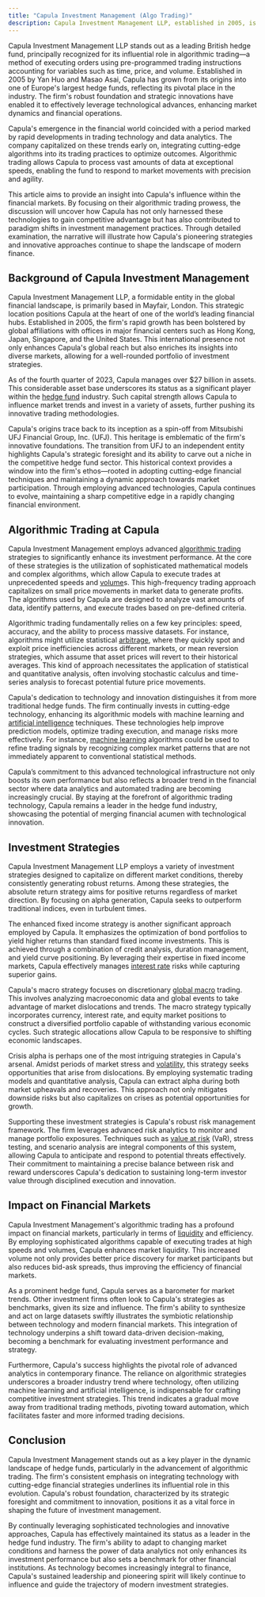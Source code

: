 ```yaml
---
title: "Capula Investment Management (Algo Trading)"
description: Capula Investment Management LLP, established in 2005, is a leading British hedge fund known for its expertise in algorithmic trading. With a strategic presence across major financial hubs globally, Capula manages over $27 billion in assets, reflecting its significant influence in the industry. The firm utilizes advanced algorithms and machine learning to optimize trading performance, exemplifying innovation in financial technology. Capula's diverse investment strategies, including absolute return and macro strategies, and its commitment to cutting-edge technology, position it as a pioneer, shaping modern finance and enhancing market dynamics through increased liquidity and efficiency.
---
```






Capula Investment Management LLP stands out as a leading British hedge fund, principally recognized for its influential role in algorithmic trading—a method of executing orders using pre-programmed trading instructions accounting for variables such as time, price, and volume. Established in 2005 by Yan Huo and Masao Asai, Capula has grown from its origins into one of Europe's largest hedge funds, reflecting its pivotal place in the industry. The firm's robust foundation and strategic innovations have enabled it to effectively leverage technological advances, enhancing market dynamics and financial operations.

Capula's emergence in the financial world coincided with a period marked by rapid developments in trading technology and data analytics. The company capitalized on these trends early on, integrating cutting-edge algorithms into its trading practices to optimize outcomes. Algorithmic trading allows Capula to process vast amounts of data at exceptional speeds, enabling the fund to respond to market movements with precision and agility.

This article aims to provide an insight into Capula's influence within the financial markets. By focusing on their algorithmic trading prowess, the discussion will uncover how Capula has not only harnessed these technologies to gain competitive advantage but has also contributed to paradigm shifts in investment management practices. Through detailed examination, the narrative will illustrate how Capula's pioneering strategies and innovative approaches continue to shape the landscape of modern finance.


## Background of Capula Investment Management

Capula Investment Management LLP, a formidable entity in the global financial landscape, is primarily based in Mayfair, London. This strategic location positions Capula at the heart of one of the world’s leading financial hubs. Established in 2005, the firm's rapid growth has been bolstered by global affiliations with offices in major financial centers such as Hong Kong, Japan, Singapore, and the United States. This international presence not only enhances Capula's global reach but also enriches its insights into diverse markets, allowing for a well-rounded portfolio of investment strategies.

As of the fourth quarter of 2023, Capula manages over $27 billion in assets. This considerable asset base underscores its status as a significant player within the [hedge fund](/wiki/hedge-fund-trading-strategies) industry. Such capital strength allows Capula to influence market trends and invest in a variety of assets, further pushing its innovative trading methodologies.

Capula's origins trace back to its inception as a spin-off from Mitsubishi UFJ Financial Group, Inc. (UFJ). This heritage is emblematic of the firm's innovative foundations. The transition from UFJ to an independent entity highlights Capula's strategic foresight and its ability to carve out a niche in the competitive hedge fund sector. This historical context provides a window into the firm's ethos—rooted in adopting cutting-edge financial techniques and maintaining a dynamic approach towards market participation. Through employing advanced technologies, Capula continues to evolve, maintaining a sharp competitive edge in a rapidly changing financial environment.


## Algorithmic Trading at Capula

Capula Investment Management employs advanced [algorithmic trading](/wiki/algorithmic-trading) strategies to significantly enhance its investment performance. At the core of these strategies is the utilization of sophisticated mathematical models and complex algorithms, which allow Capula to execute trades at unprecedented speeds and [volume](/wiki/volume-trading-strategy)s. This high-frequency trading approach capitalizes on small price movements in market data to generate profits. The algorithms used by Capula are designed to analyze vast amounts of data, identify patterns, and execute trades based on pre-defined criteria.

Algorithmic trading fundamentally relies on a few key principles: speed, accuracy, and the ability to process massive datasets. For instance, algorithms might utilize statistical [arbitrage](/wiki/arbitrage), where they quickly spot and exploit price inefficiencies across different markets, or mean reversion strategies, which assume that asset prices will revert to their historical averages. This kind of approach necessitates the application of statistical and quantitative analysis, often involving stochastic calculus and time-series analysis to forecast potential future price movements.

Capula's dedication to technology and innovation distinguishes it from more traditional hedge funds. The firm continually invests in cutting-edge technology, enhancing its algorithmic models with machine learning and [artificial intelligence](/wiki/ai-artificial-intelligence) techniques. These technologies help improve prediction models, optimize trading execution, and manage risks more effectively. For instance, [machine learning](/wiki/machine-learning) algorithms could be used to refine trading signals by recognizing complex market patterns that are not immediately apparent to conventional statistical methods.

Capula’s commitment to this advanced technological infrastructure not only boosts its own performance but also reflects a broader trend in the financial sector where data analytics and automated trading are becoming increasingly crucial. By staying at the forefront of algorithmic trading technology, Capula remains a leader in the hedge fund industry, showcasing the potential of merging financial acumen with technological innovation.


## Investment Strategies

Capula Investment Management LLP employs a variety of investment strategies designed to capitalize on different market conditions, thereby consistently generating robust returns. Among these strategies, the absolute return strategy aims for positive returns regardless of market direction. By focusing on alpha generation, Capula seeks to outperform traditional indices, even in turbulent times.

The enhanced fixed income strategy is another significant approach employed by Capula. It emphasizes the optimization of bond portfolios to yield higher returns than standard fixed income investments. This is achieved through a combination of credit analysis, duration management, and yield curve positioning. By leveraging their expertise in fixed income markets, Capula effectively manages [interest rate](/wiki/interest-rate-trading-strategies) risks while capturing superior gains.

Capula's macro strategy focuses on discretionary [global macro](/wiki/global-macro-strategy) trading. This involves analyzing macroeconomic data and global events to take advantage of market dislocations and trends. The macro strategy typically incorporates currency, interest rate, and equity market positions to construct a diversified portfolio capable of withstanding various economic cycles. Such strategic allocations allow Capula to be responsive to shifting economic landscapes.

Crisis alpha is perhaps one of the most intriguing strategies in Capula's arsenal. Amidst periods of market stress and [volatility](/wiki/volatility-trading-strategies), this strategy seeks opportunities that arise from dislocations. By employing systematic trading models and quantitative analysis, Capula can extract alpha during both market upheavals and recoveries. This approach not only mitigates downside risks but also capitalizes on crises as potential opportunities for growth.

Supporting these investment strategies is Capula's robust risk management framework. The firm leverages advanced risk analytics to monitor and manage portfolio exposures. Techniques such as [value at risk](/wiki/var-value-at-risk) (VaR), stress testing, and scenario analysis are integral components of this system, allowing Capula to anticipate and respond to potential threats effectively. Their commitment to maintaining a precise balance between risk and reward underscores Capula's dedication to sustaining long-term investor value through disciplined execution and innovation.


## Impact on Financial Markets

Capula Investment Management's algorithmic trading has a profound impact on financial markets, particularly in terms of [liquidity](/wiki/liquidity-risk-premium) and efficiency. By employing sophisticated algorithms capable of executing trades at high speeds and volumes, Capula enhances market liquidity. This increased volume not only provides better price discovery for market participants but also reduces bid-ask spreads, thus improving the efficiency of financial markets. 

As a prominent hedge fund, Capula serves as a barometer for market trends. Other investment firms often look to Capula's strategies as benchmarks, given its size and influence. The firm's ability to synthesize and act on large datasets swiftly illustrates the symbiotic relationship between technology and modern financial markets. This integration of technology underpins a shift toward data-driven decision-making, becoming a benchmark for evaluating investment performance and strategy.

Furthermore, Capula's success highlights the pivotal role of advanced analytics in contemporary finance. The reliance on algorithmic strategies underscores a broader industry trend where technology, often utilizing machine learning and artificial intelligence, is indispensable for crafting competitive investment strategies. This trend indicates a gradual move away from traditional trading methods, pivoting toward automation, which facilitates faster and more informed trading decisions.


## Conclusion

Capula Investment Management stands out as a key player in the dynamic landscape of hedge funds, particularly in the advancement of algorithmic trading. The firm's consistent emphasis on integrating technology with cutting-edge financial strategies underlines its influential role in this evolution. Capula's robust foundation, characterized by its strategic foresight and commitment to innovation, positions it as a vital force in shaping the future of investment management.

By continually leveraging sophisticated technologies and innovative approaches, Capula has effectively maintained its status as a leader in the hedge fund industry. The firm's ability to adapt to changing market conditions and harness the power of data analytics not only enhances its investment performance but also sets a benchmark for other financial institutions. As technology becomes increasingly integral to finance, Capula's sustained leadership and pioneering spirit will likely continue to influence and guide the trajectory of modern investment strategies.


